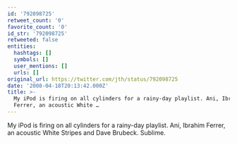 ```yaml
---
id: '792098725'
retweet_count: '0'
favorite_count: '0'
id_str: '792098725'
retweeted: false
entities:
  hashtags: []
  symbols: []
  user_mentions: []
  urls: []
original_url: https://twitter.com/jth/status/792098725
date: '2008-04-18T20:13:42.000Z'
title: >-
  My iPod is firing on all cylinders for a rainy-day playlist. Ani, Ibrahim
  Ferrer, an acoustic White …
---
```


My iPod is firing on all cylinders for a rainy-day playlist. Ani, Ibrahim Ferrer, an acoustic White Stripes and Dave Brubeck. Sublime.